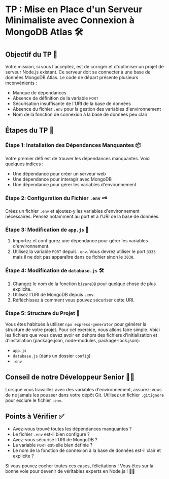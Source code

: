 # TP : Mise en Place d'un Serveur Minimaliste avec Connexion à MongoDB Atlas 🛠️

## Objectif du TP 🎯

Votre mission, si vous l'acceptez, est de corriger et d'optimiser un projet de serveur Node.js existant. Ce serveur doit se connecter à une base de données MongoDB Atlas. Le code de départ présente plusieurs inconvénients :

- Manque de dépendances
- Absence de définition de la variable `PORT`
- Sécurisation insuffisante de l'URI de la base de données
- Absence du fichier `.env` pour la gestion des variables d'environnement
- Nom de la fonction de connexion à la base de données peu clair

## Étapes du TP 📝

### Étape 1: Installation des Dépendances Manquantes 📦

Votre premier défi est de trouver les dépendances manquantes. Voici quelques indices :

- Une dépendance pour créer un serveur web
- Une dépendance pour interagir avec MongoDB
- Une dépendance pour gérer les variables d'environnement

### Étape 2: Configuration du Fichier `.env` 🗝️

Créez un fichier `.env` et ajoutez-y les variables d'environnement nécessaires. Pensez notamment au port et à l'URI de la base de données.

### Étape 3: Modification de `app.js` 📝

1. Importez et configurez une dépendance pour gérer les variables d'environnement.
2. Utilisez la variable `PORT` depuis `.env`. Vous devrez utiliser le port `3333` mais il ne doit pas apparaître dans ce fichier sinon le `3030`.

### Étape 4: Modification de `database.js` 🛠️

1. Changez le nom de la fonction `bizareDB` pour quelque chose de plus explicite.
2. Utilisez l'URI de MongoDB depuis `.env`.
3. Réfléchissez à comment vous pouvez sécuriser cette URI.

### Étape 5: Structure du Projet 📂

Vous êtes habitués à utiliser `npx express-generator` pour générer la structure de votre projet. Pour cet exercice, nous allons faire simple. Voici les fichiers que vous devez avoir en dehors des fichiers d'initialisation et d'installation (package.json, node-modules, package-lock.json):

- `app.js`
- `database.js` (dans un dossier `config`)
- `.env`

## Conseil de notre Développeur Senior 👨‍💻

Lorsque vous travaillez avec des variables d'environnement, assurez-vous de ne jamais les pousser dans votre dépôt Git. Utilisez un fichier `.gitignore` pour exclure le fichier `.env`.

## Points à Vérifier ✅

- Avez-vous trouvé toutes les dépendances manquantes ?
- Le fichier `.env` est-il bien configuré ?
- Avez-vous sécurisé l'URI de MongoDB ?
- La variable `PORT` est-elle bien définie ?
- Le nom de la fonction de connexion à la base de données est-il clair et explicite ?

Si vous pouvez cocher toutes ces cases, félicitations ! Vous êtes sur la bonne voie pour devenir de véritables experts en Node.js ! 🎉🚀